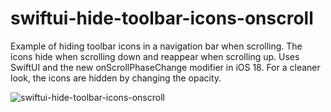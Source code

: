 # swiftui-hide-toolbar-icons-onscroll
Example of hiding toolbar icons in a navigation bar when scrolling. The icons hide when scrolling down and reappear when scrolling up. Uses SwiftUI and the new onScrollPhaseChange modifier in iOS 18. For a cleaner look, the icons are hidden by changing the opacity.

![swiftui-hide-toolbar-icons-onscroll](https://github.com/user-attachments/assets/a3fd445f-9ed8-45ab-81cd-42d4454ebbeb)
